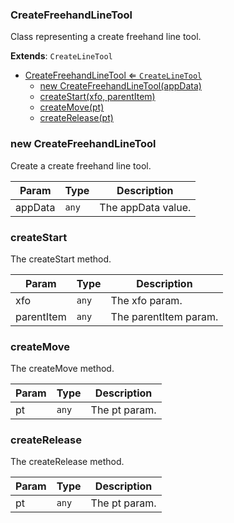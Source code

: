 <a name="CreateFreehandLineTool"></a>

### CreateFreehandLineTool 
Class representing a create freehand line tool.


**Extends**: <code>CreateLineTool</code>  

* [CreateFreehandLineTool ⇐ <code>CreateLineTool</code>](#CreateFreehandLineTool)
    * [new CreateFreehandLineTool(appData)](#new-CreateFreehandLineTool)
    * [createStart(xfo, parentItem)](#createStart)
    * [createMove(pt)](#createMove)
    * [createRelease(pt)](#createRelease)

<a name="new_CreateFreehandLineTool_new"></a>

### new CreateFreehandLineTool
Create a create freehand line tool.


| Param | Type | Description |
| --- | --- | --- |
| appData | <code>any</code> | The appData value. |

<a name="CreateFreehandLineTool+createStart"></a>

### createStart
The createStart method.



| Param | Type | Description |
| --- | --- | --- |
| xfo | <code>any</code> | The xfo param. |
| parentItem | <code>any</code> | The parentItem param. |

<a name="CreateFreehandLineTool+createMove"></a>

### createMove
The createMove method.



| Param | Type | Description |
| --- | --- | --- |
| pt | <code>any</code> | The pt param. |

<a name="CreateFreehandLineTool+createRelease"></a>

### createRelease
The createRelease method.



| Param | Type | Description |
| --- | --- | --- |
| pt | <code>any</code> | The pt param. |

